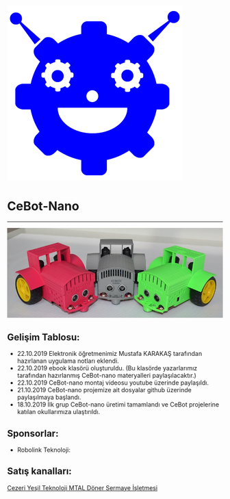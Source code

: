 ![](images/CebotLogo.png)
# CeBot-Nano
---

![](images/cebot-nano-wiev04.jpg)




## Gelişim Tablosu:
- 22.10.2019 Elektronik öğretmenimiz Mustafa KARAKAŞ tarafından hazırlanan uygulama notları eklendi.
- 22.10.2019 ebook klasörü oluşturuldu. (Bu klasörde yazarlarımız tarafından hazırlanmış CeBot-nano materyalleri paylaşılacaktır.)
- 22.10.2019 CeBot-nano montaj videosu youtube üzerinde paylaşıldı.
- 21.10.2019 CeBot-nano projemize ait dosyalar github üzerinde paylaşılmaya başlandı.
- 18.10.2019 İlk grup CeBot-nano üretimi tamamlandı ve CeBot projelerine katılan okullarımıza ulaştırıldı.

## Sponsorlar:
- Robolink Teknoloji:
## Satış kanalları:

[Cezeri Yeşil Teknoloji MTAL Döner Sermaye İşletmesi]: http://cezeri.meb.k12.tr "title"

[Cezeri Yeşil Teknoloji MTAL Döner Sermaye İşletmesi]

